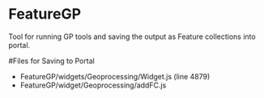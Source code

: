 # FeatureGP
Tool for running GP tools and saving the output as Feature collections into portal.

#Files for Saving to Portal
* FeatureGP/widgets/Geoprocessing/Widget.js  (line 4879)
* FeatureGP/widget/Geoprocessing/addFC.js
